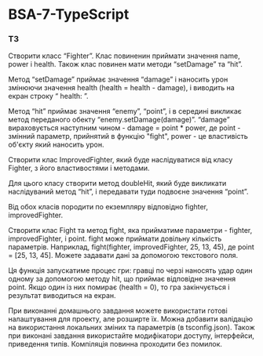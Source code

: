 # BSA-7-TypeScript

### ТЗ

Створити класс “Fighter”. Клас повиненин приймати значення name, power і health. Також клас повинен мати методи “setDamage” та “hit”.

Метод “setDamage” приймає значення “damage” і наносить урон змінюючи значення health (health = health - damage), і виводить на екран строку “ health: ”.

Метод “hit” приймає значення “enemy”, “point”, і в середині викликає метод переданого обекту “enemy.setDamage(damage)”. “damage” вираховується наступним чином - damage = point * power, де point - змінний параметр, прийнятий в функцію "fight", power - це властивість об'єкту який наносить урон.

Створити клас ImprovedFighter, який буде наслідуватися від класу Fighter, з його властивостями і методами.

Для цього класу створити метод doubleHit, який буде викликати наслідуваний метод “hit”, і передавати туди подвоєне значення “point”.

Від обох класів породити по екземпляру відповідно fighter, improvedFighter.

Створити клас Fight та метод fight, яка прийматиме параметри - fighter, improvedFighter, і point. fight може приймати довільну кількість параметрів. Наприклад, fight(fighter, improvedFighter, 25, 13, 45), де point = [25, 13, 45]. Можете задавати дані за допомогою текстового поля.

Ця функція запускатиме процес гри: гравці по черзі наносять удар один одному за допомогою методу hit, що приймає відповідне значення point. Якщо один із них помирає (health = 0), то гра закінчується і результат виводиться на екран.

При виконанні домашнього завдання можете використати готові налаштування для проекту, але розширте їх. Можна добавити валідацію на використання локальних зміних та параметрів (в tsconfig.json). Також при виконані завдання використайте модифікатори доступу, інтерфейси, приведення типів. Компіляція повинна проходити без помилок.
